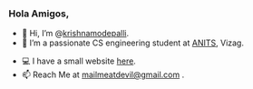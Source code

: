 


### Hola Amigos,


- 👋 Hi, I’m @[krishnamodepalli](https://github.com/krishnamodepalli "krishnamodepalli").
- 👀 I’m a passionate CS engineering student at [ANITS](https://anits.edu.in "Anil Neerukonda Institute of Technology and Sciences"), Vizag.
<!-- - 🌱 I’m terribly interested in Computer Science. -->
- 💻 I have a small website [here](https://krishnamodepalli.w3spaces.com "Mypage").
- 📫 Reach Me at mailmeatdevil@gmail.com .

<!---
Jail-Breaker/Jail-Breaker is a ✨ special ✨ repository because its `README.md` (this file) appears on your GitHub profile.
You can click the Preview link to take a look at your changes.
--->
